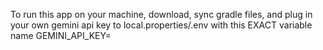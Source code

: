 To run this app on your machine, download, sync gradle files, and plug in your own gemini api key to local.properties/.env with this EXACT variable name GEMINI_API_KEY=
